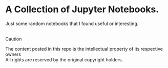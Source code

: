 # A Collection of Jupyter Notebooks.

Just some random notebooks that I found useful or interesting. <br /><br />

> [!CAUTION]
> The content posted in this repo is the intellectual property of its respective owners <br />
All rights are reserved by the original copyright holders.
